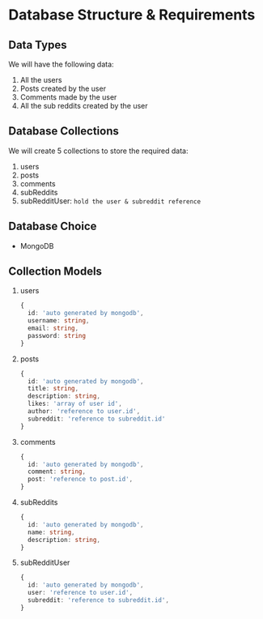 # Database Structure & Requirements

## Data Types

We will have the following data:

1. All the users
1. Posts created by the user
1. Comments made by the user
1. All the sub reddits created by the user

## Database Collections

We will create 5 collections to store the required data:

1. users
1. posts
1. comments
1. subReddits
1. subRedditUser: `hold the user & subreddit reference`

## Database Choice

- MongoDB

## Collection Models

1. users

   ```ts
   {
     id: 'auto generated by mongodb',
     username: string,
     email: string,
     password: string
   }
   ```

1. posts

   ```ts
   {
     id: 'auto generated by mongodb',
     title: string,
     description: string,
     likes: 'array of user id',
     author: 'reference to user.id',
     subreddit: 'reference to subreddit.id'
   }
   ```

1. comments

   ```ts
   {
     id: 'auto generated by mongodb',
     comment: string,
     post: 'reference to post.id',
   }
   ```

1. subReddits

   ```ts
   {
     id: 'auto generated by mongodb',
     name: string,
     description: string,
   }
   ```

1. subRedditUser

   ```ts
   {
     id: 'auto generated by mongodb',
     user: 'reference to user.id',
     subreddit: 'reference to subreddit.id',
   }
   ```
